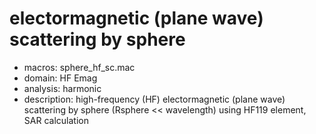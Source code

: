 # electormagnetic (plane wave) scattering by sphere

* macros: sphere_hf_sc.mac
* domain: HF Emag
* analysis: harmonic
* description: high-frequency (HF) electormagnetic (plane wave) scattering by sphere (Rsphere << wavelength) using HF119 element, SAR calculation
